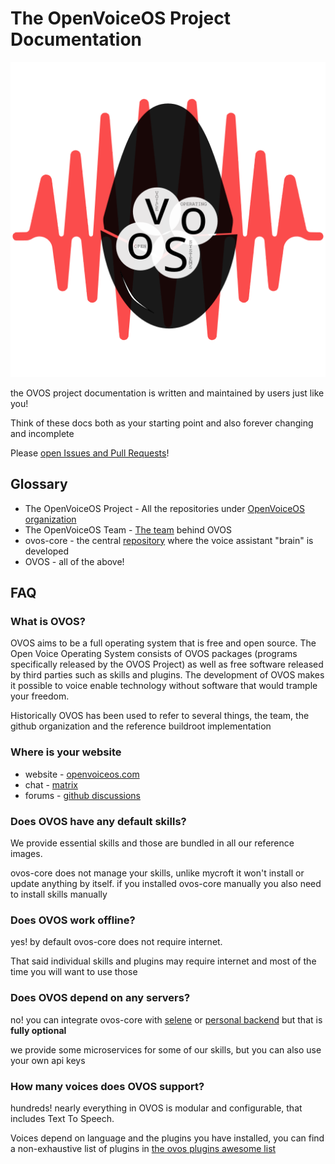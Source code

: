 # The OpenVoiceOS Project Documentation

![](https://github.com/OpenVoiceOS/ovos_assets/blob/master/Logo/ovos-logo-512.png?raw=true)

the OVOS project documentation is written and maintained by users just like you! 

Think of these docs both as your starting point and also forever changing and incomplete

Please [open Issues and Pull Requests](https://github.com/OpenVoiceOS/community-docs)!

## Glossary

- The OpenVoiceOS Project - All the repositories under [OpenVoiceOS organization](https://github.com/OpenVoiceOS)
- The OpenVoiceOS Team - [The team](https://github.com/orgs/OpenVoiceOS/people) behind OVOS
- ovos-core - the central [repository](https://github.com/OpenVoiceOS/ovos-core) where the voice assistant "brain" is developed
- OVOS - all of the above!

## FAQ

### What is OVOS?

OVOS aims to be a full operating system that is free and open source. The Open Voice Operating System consists of OVOS packages (programs specifically released by the OVOS Project) as well as free software released by third parties such as skills and plugins. The development of OVOS makes it possible to voice enable technology without software that would trample your freedom.

Historically OVOS has been used to refer to several things, the team, the github organization and the reference buildroot implementation

### Where is your website

- website - [openvoiceos.com](https://openvoiceos.com)
- chat - [matrix](https://matrix.to/#/!XFpdtmgyCoPDxOMPpH:matrix.org?via=matrix.org)
- forums - [github discussions](https://github.com/OpenVoiceOS/OpenVoiceOS/discussions)

### Does OVOS have any default skills?

We provide essential skills and those are bundled in all our reference images.

ovos-core does not manage your skills, unlike mycroft it won't install or update anything by itself. if you installed ovos-core manually you also need to install skills manually

### Does OVOS work offline?

yes! by default ovos-core does not require internet.

That said individual skills and plugins may require internet and most of the time you will want to use those

### Does OVOS depend on any servers?

no! you can integrate ovos-core with [selene](https://github.com/MycroftAI/selene-backend) or [personal backend](https://github.com/OpenVoiceOS/OVOS-local-backend) but that is **fully optional**

we provide some microservices for some of our skills, but you can also use your own api keys

### How many voices does OVOS support?

hundreds! nearly everything in OVOS is modular and configurable, that includes Text To Speech.

Voices depend on language and the plugins you have installed, you can find a non-exhaustive list of plugins in [the ovos plugins awesome list](https://github.com/OpenVoiceOS/awesome-ovos-plugins#tts)

